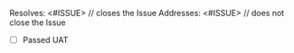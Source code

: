 Resolves: <#ISSUE> // closes the Issue
Addresses: <#ISSUE> // does not close the Issue

- [ ] Passed UAT
